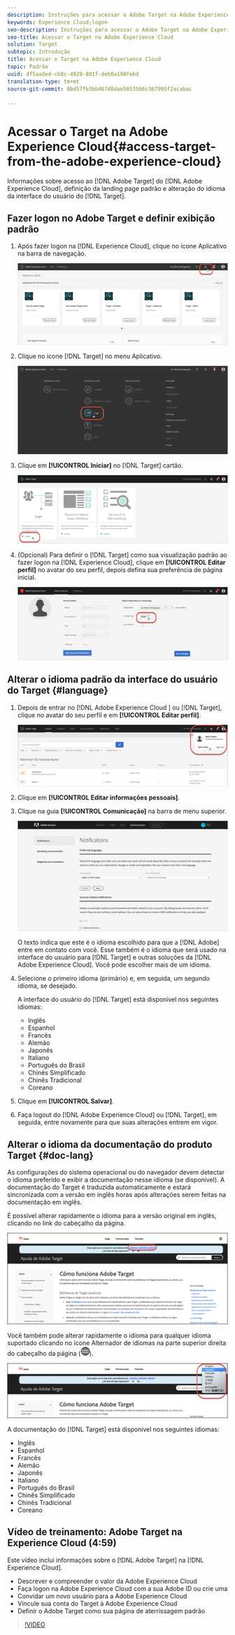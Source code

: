 ```yaml
---
description: Instruções para acessar o Adobe Target na Adobe Experience Cloud.
keywords: Experience Cloud;logon
seo-description: Instruções para acessar o Adobe Target na Adobe Experience Cloud.
seo-title: Acessar o Target na Adobe Experience Cloud
solution: Target
subtopic: Introdução
title: Acessar o Target na Adobe Experience Cloud
topic: Padrão
uuid: df5aaded-cb8c-4929-801f-deb0a190febd
translation-type: tm+mt
source-git-commit: 8bd57fb3bb467d8dae50535b6c367995f2acabac

---
```



# Acessar o Target na Adobe Experience Cloud{#access-target-from-the-adobe-experience-cloud}

Informações sobre acesso ao [!DNL Adobe Target] do [!DNL Adobe Experience Cloud], definição da landing page padrão e alteração do idioma da interface do usuário do [!DNL Target].

## Fazer logon no Adobe Target e definir exibição padrão

1. Após fazer logon na [!DNL Experience Cloud], clique no ícone Aplicativo na barra de navegação.

   ![Ícone do aplicativo](/help/c-intro/assets/appmenu-new.png)

1. Clique no ícone [!DNL Target] no menu Aplicativo.

   ![Ícone do Target](/help/c-intro/assets/appmenu-target-new.png)

1. Clique em **[!UICONTROL Iniciar]** no [!DNL Target] cartão.

   ![Inicialização do Target](/help/c-intro/assets/target-launch-new.png)

1. (Opcional) Para definir o [!DNL Target] como sua visualização padrão ao fazer logon na [!DNL Experience Cloud], clique em **[!UICONTROL Editar perfil]** no avatar do seu perfil, depois defina sua preferência de página inicial.

   ![Página de aterrissagem](/help/c-intro/assets/pagepref-new.png)

## Alterar o idioma padrão da interface do usuário do Target {#language}

1. Depois de entrar no [!DNL Adobe Experience Cloud ] ou [!DNL Target], clique no avatar do seu perfil e em **[!UICONTROL Editar perfil]**.

   ![Editar perfil](/help/c-intro/assets/change-language.png)

1. Clique em **[!UICONTROL Editar informações pessoais]**.

1. Clique na guia **[!UICONTROL Comunicação]** na barra de menu superior.

   ![Idiomas de preferência](/help/c-intro/assets/prefered-language.png)

   O texto indica que este é o idioma escolhido para que a [!DNL Adobe] entre em contato com você. Esse também é o idioma que será usado na interface do usuário para [!DNL Target] e outras soluções da [!DNL Adobe Experience Cloud]. Você pode escolher mais de um idioma.

1. Selecione o primeiro idioma (primário) e, em seguida, um segundo idioma, se desejado.

   A interface do usuário do [!DNL Target] está disponível nos seguintes idiomas:

   * Inglês
   * Espanhol
   * Francês
   * Alemão
   * Japonês
   * Italiano
   * Português do Brasil
   * Chinês Simplificado
   * Chinês Tradicional
   * Coreano

1. Clique em **[!UICONTROL Salvar]**.

1. Faça logout do [!DNL Adobe Experience Cloud] ou [!DNL Target], em seguida, entre novamente para que suas alterações entrem em vigor.

## Alterar o idioma da documentação do produto Target {#doc-lang}

As configurações do sistema operacional ou do navegador devem detectar o idioma preferido e exibir a documentação nesse idioma (se disponível). A documentação do Target é traduzida automaticamente e estará sincronizada com a versão em inglês horas após alterações serem feitas na documentação em inglês.

É possível alterar rapidamente o idioma para a versão original em inglês, clicando no link do cabeçalho da página.

![Alterar para o idioma original](/help/c-intro/assets/mt-original.png)

Você também pode alterar rapidamente o idioma para qualquer idioma suportado clicando no ícone Alternador de idiomas na parte superior direita do cabeçalho da página (![alternador de idiomas](/help/c-intro/assets/icon-language-switcher.png)).

![alternador de idiomas](/help/c-intro/assets/language-switcher.png)

A documentação do [!DNL Target] está disponível nos seguintes idiomas:

* Inglês
* Espanhol
* Francês
* Alemão
* Japonês
* Italiano
* Português do Brasil
* Chinês Simplificado
* Chinês Tradicional
* Coreano

## Vídeo de treinamento: Adobe Target na Experience Cloud (4:59)

Este vídeo inclui informações sobre o [!DNL Adobe Target] na [!DNL Experience Cloud].

* Descrever e compreender o valor da Adobe Experience Cloud
* Faça logon na Adobe Experience Cloud com a sua Adobe ID ou crie uma
* Convidar um novo usuário para a Adobe Experience Cloud
* Vincule sua conta do Target à Adobe Experience Cloud
* Definir o Adobe Target como sua página de aterrissagem padrão

>[!VIDEO](https://www.youtube.com/watch?v=7lwYrYC7vdM)